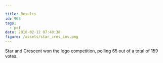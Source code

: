```yaml
---

title: Results
id: 963
tags:
  - pcf
date: 2010-02-12 07:40:38
figure: /assets/star_cres_inv.png
---
```


Star and Crescent won the logo competition, polling 65 out of a total of 159 votes.

